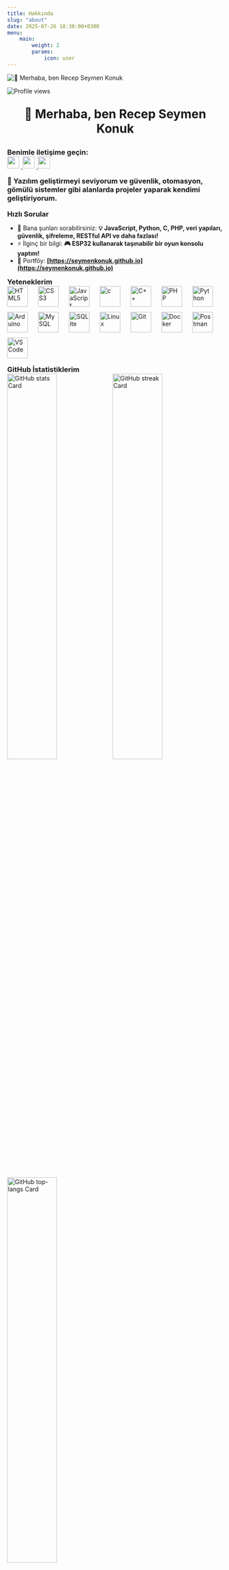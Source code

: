 ```yaml
---
title: Hakkında
slug: "about"
date: 2025-07-26 18:30:00+0300
menu:
    main:
        weight: 2
        params: 
            icon: user
---
```


![👋 Merhaba, ben Recep Seymen Konuk](https://user-images.githubusercontent.com/10498744/210012254-234538ff-d198-48aa-8964-37e6fd45d227.gif)

![Profile views](https://komarev.com/ghpvc/?username=seymenkonuk&label=Profile%20views&color=0e75b6&style=flat)

<div style="text-align:center; list-style:none; padding:0;">
  <p style="font-size:2em; font-weight: bold;">👋 Merhaba, ben Recep Seymen Konuk</p>
</div>

<div style="font-size:1.17em; font-weight: bold;">Benimle iletişime geçin: </div>

<div style="text-align:left;">
    <a href="https://github.com/seymenkonuk" target="_blank">
        <img src="https://img.shields.io/badge/GitHub-100000?logo=github&logoColor=white" style="margin-right: 4px; height: 28px">
    </a>
    <a href="https://www.linkedin.com/in/recepseymenkonuk" target="_blank">
        <img src="https://img.shields.io/badge/LinkedIn-0077B5?logo=linkedin&logoColor=white" style="margin-right: 4px; height: 28px">
    </a>
    <a href="mailto:konukrecepseymen@gmail.com" target="_blank">
        <img src="https://img.shields.io/badge/Gmail-D14836?style=for-the-badge&logo=gmail&logoColor=white" style="margin-right: 4px; height: 28px">
    </a>
</div>

<p style="font-size:1.17em; font-weight: bold;">🚀 Yazılım geliştirmeyi seviyorum ve güvenlik, otomasyon, gömülü sistemler gibi alanlarda projeler yaparak kendimi geliştiriyorum.</p>

<div style="font-size:1.17em; font-weight: bold;">Hızlı Sorular</div>

- 💬 Bana şunları sorabilirsiniz: **💡 JavaScript, Python, C, PHP, veri yapıları, güvenlik, şifreleme, RESTful API ve daha fazlası!**
- ⚡ İlginç bir bilgi: **🎮 ESP32 kullanarak taşınabilir bir oyun konsolu yaptım!**
- 📂 Portföy: **[https://seymenkonuk.github.io](https://seymenkonuk.github.io)**

<div style="font-size:1.17em; font-weight: bold;">Yeteneklerim</div>

<div style="display: flex; flex-wrap: wrap; gap: 12px; justify-content: left;">
    <img src="https://cdn.jsdelivr.net/gh/devicons/devicon/icons/html5/html5-original.svg" alt="HTML5" style="margin-right: 12px; height: 48px"/>
    <img src="https://cdn.jsdelivr.net/gh/devicons/devicon/icons/css3/css3-original.svg" alt="CSS3" style="margin-right: 12px; height: 48px"/>
    <img src="https://cdn.jsdelivr.net/gh/devicons/devicon/icons/javascript/javascript-original.svg" alt="JavaScript" style="margin-right: 12px; height: 48px"/>
    <img src="https://cdn.jsdelivr.net/gh/devicons/devicon/icons/c/c-original.svg" alt="c" style="margin-right: 12px; height: 48px"/>
    <img src="https://cdn.jsdelivr.net/gh/devicons/devicon/icons/cplusplus/cplusplus-original.svg" alt="C++" style="margin-right: 12px; height: 48px"/>
    <img src="https://cdn.jsdelivr.net/gh/devicons/devicon/icons/php/php-original.svg" alt="PHP" style="margin-right: 12px; height: 48px"/>
    <img src="https://cdn.jsdelivr.net/gh/devicons/devicon/icons/python/python-original.svg" alt="Python" style="margin-right: 12px; height: 48px"/>
    <img src="https://cdn.jsdelivr.net/gh/devicons/devicon/icons/arduino/arduino-original-wordmark.svg" alt="Arduino" style="margin-right: 12px; height: 48px"/>
    <img src="https://cdn.jsdelivr.net/gh/devicons/devicon@latest/icons/mysql/mysql-original-wordmark.svg" alt="MySQL" style="margin-right: 12px; height: 48px"/>
    <img src="https://cdn.jsdelivr.net/gh/devicons/devicon@latest/icons/sqlite/sqlite-original-wordmark.svg" alt="SQLite" style="margin-right: 12px; height: 48px"/>
    <img src="https://cdn.jsdelivr.net/gh/devicons/devicon/icons/linux/linux-original.svg" alt="Linux" style="margin-right: 12px; height: 48px"/>
    <img src="https://cdn.jsdelivr.net/gh/devicons/devicon/icons/git/git-original.svg" alt="Git" style="margin-right: 12px; height: 48px"/>
    <img src="https://cdn.jsdelivr.net/gh/devicons/devicon@latest/icons/docker/docker-original-wordmark.svg" alt="Docker" style="margin-right: 12px; height: 48px"/>
    <img src="https://cdn.jsdelivr.net/gh/devicons/devicon@latest/icons/postman/postman-original.svg" alt="Postman" style="margin-right: 12px; height: 48px"/>
    <img src="https://cdn.jsdelivr.net/gh/devicons/devicon@latest/icons/vscode/vscode-original.svg" alt="VSCode" style="margin-right: 12px; height: 48px"/>
</div>

<p style="font-size:1.17em; font-weight: bold; margin-bottom: 0">GitHub İstatistiklerim</p>

<div>
  <img width="48%" src="https://github-readme-stats.vercel.app/api?username=seymenkonuk&theme=react&hide_title=false&hide_rank=false&show_icons=false&include_all_commits=false&count_private=true&line_height=23&rank_icon=github" alt="GitHub stats Card" />
  <img width="48%" src="https://streak-stats.demolab.com/?user=seymenkonuk&theme=react&hide_border=false&date_format=M+j%5B%2C+Y%5D&mode=daily&hide_total_contributions=false&hide_current_streak=false&hide_longest_streak=false&card_height=200" alt="GitHub streak Card" />
</div>

<div>
  <img width="48%" src="https://github-readme-stats.vercel.app/api/top-langs?username=seymenkonuk&theme=react&hide_title=false&layout=compact&langs_count=6&hide_progress=false&card_width=400" alt="GitHub top-langs Card" />
</div>
